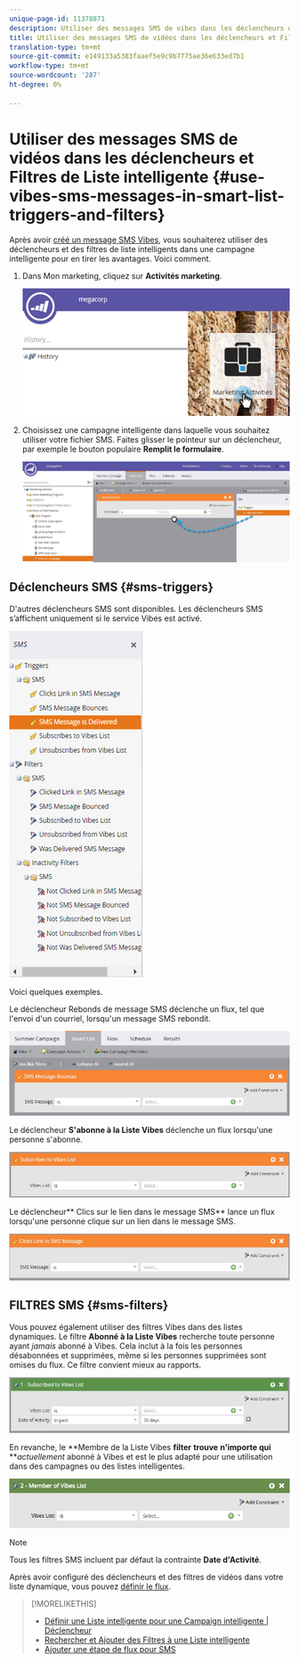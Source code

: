 ```yaml
---
unique-page-id: 11378871
description: Utiliser des messages SMS de vibes dans les déclencheurs et Filtres de Liste intelligente - Docs marketing - Documentation du produit
title: Utiliser des messages SMS de vidéos dans les déclencheurs et Filtres de Liste intelligente
translation-type: tm+mt
source-git-commit: e149133a5383faaef5e9c9b7775ae36e633ed7b1
workflow-type: tm+mt
source-wordcount: '287'
ht-degree: 0%

---
```



# Utiliser des messages SMS de vidéos dans les déclencheurs et Filtres de Liste intelligente {#use-vibes-sms-messages-in-smart-list-triggers-and-filters}

Après avoir [créé un message SMS Vibes](create-a-vibes-sms-message.md), vous souhaiterez utiliser des déclencheurs et des filtres de liste intelligents dans une campagne intelligente pour en tirer les avantages. Voici comment.

1. Dans Mon marketing, cliquez sur **Activités marketing**.

   ![](assets/image2016-7-28-9-3a48-3a32.png)

1. Choisissez une campagne intelligente dans laquelle vous souhaitez utiliser votre fichier SMS. Faites glisser le pointeur sur un déclencheur, par exemple le bouton populaire **Remplit le formulaire**.

   ![](assets/fills-out-form-pull-over.jpg)

## Déclencheurs SMS {#sms-triggers}

D&#39;autres déclencheurs SMS sont disponibles. Les déclencheurs SMS s’affichent uniquement si le service Vibes est activé.

![](assets/new-sms-search2.png)

Voici quelques exemples.

Le déclencheur Rebonds de message SMS déclenche un flux, tel que l&#39;envoi d&#39;un courriel, lorsqu&#39;un message SMS rebondit.

![](assets/sms-message-bounces-real.jpg)

Le déclencheur **S&#39;abonne à la Liste Vibes** déclenche un flux lorsqu&#39;une personne s&#39;abonne.

![](assets/subscribes-to-vibes-list-real.jpg)

Le déclencheur** Clics sur le lien dans le message SMS** lance un flux lorsqu&#39;une personne clique sur un lien dans le message SMS.

![](assets/clicks-link-in-sms-message.jpg)

## FILTRES SMS {#sms-filters}

Vous pouvez également utiliser des filtres Vibes dans des listes dynamiques. Le filtre **Abonné à la Liste Vibes** recherche toute personne ayant *jamais* abonné à Vibes. Cela inclut à la fois les personnes désabonnées et supprimées, même si les personnes supprimées sont omises du flux. Ce filtre convient mieux au rapports.

![](assets/subscribed-to-vibes-list-filter-real.jpg)

En revanche, le **Membre de la Liste Vibes **filter** **trouve** **n&#39;importe qui** ***actuellement* abonné à Vibes et est le plus adapté pour une utilisation dans des campagnes ou des listes intelligentes.

![](assets/image001.png)

>[!NOTE]
>
>Tous les filtres SMS incluent par défaut la contrainte **Date d&#39;Activité**.

Après avoir configuré des déclencheurs et des filtres de vidéos dans votre liste dynamique, vous pouvez [définir le flux](add-a-flow-step-for-sms.md).

>[!MORELIKETHIS]
>
>* [Définir une Liste intelligente pour une Campaign intelligente | Déclencheur](../../../product-docs/core-marketo-concepts/smart-campaigns/creating-a-smart-campaign/define-smart-list-for-smart-campaign-trigger.md)
>* [Rechercher et Ajouter des Filtres à une Liste intelligente](../../../product-docs/core-marketo-concepts/smart-lists-and-static-lists/creating-a-smart-list/find-and-add-filters-to-a-smart-list.md)
>* [Ajouter une étape de flux pour SMS](add-a-flow-step-for-sms.md)

>



